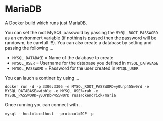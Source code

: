 MariaDB
=============

A Docker build which runs just MariaDB.

You can set the root MySQL password by passing the `MYSQL_ROOT_PASSWORD` as an environment variable (if nothing is passed then the password will be randowm, be carefull !!!). You can also create a database by setting and passing the following ...

- `MYSQL_DATABASE` = Name of the database to create
- `MYSQL_USER` = Username for the database you defined in `MYSQL_DATABASE`
- `MYSQL_PASSWORD` = Password for the user created in `MYSQL_USER`

You can lauch a continer by using ...

```
docker run -d -p 3306:3306 -e MYSQL_ROOT_PASSWORD=y0Urp455w0rd -e MYSQL_DATABASE=wibble -e MYSQL_USER=rah -e MYSQL_PASSWORD=y0UrDbP455w0rD russmckendrick/maria
```

Once running you can connect with ...

```
mysql --host=localhost --protocol=TCP -p
```